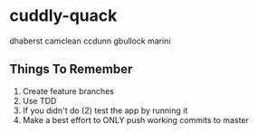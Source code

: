 # cuddly-quack
dhaberst camclean ccdunn gbullock marini

## Things To Remember
1. Create feature branches
2. Use TDD
3. If you didn't do (2) test the app by running it
4. Make a best effort to ONLY push working commits to master
